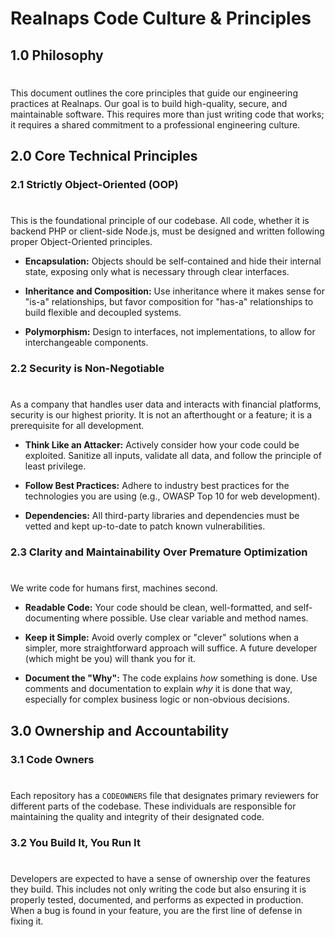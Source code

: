 # Realnaps Code Culture & Principles

## 1.0 Philosophy

# 

This document outlines the core principles that guide our engineering practices at Realnaps. Our goal is to build high-quality, secure, and maintainable software. This requires more than just writing code that works; it requires a shared commitment to a professional engineering culture.

## 2.0 Core Technical Principles

### 2.1 Strictly Object-Oriented (OOP)

# 

This is the foundational principle of our codebase. All code, whether it is backend PHP or client-side Node.js, must be designed and written following proper Object-Oriented principles.

*   **Encapsulation:** Objects should be self-contained and hide their internal state, exposing only what is necessary through clear interfaces.
    
*   **Inheritance and Composition:** Use inheritance where it makes sense for "is-a" relationships, but favor composition for "has-a" relationships to build flexible and decoupled systems.
    
*   **Polymorphism:** Design to interfaces, not implementations, to allow for interchangeable components.
    

### 2.2 Security is Non-Negotiable

# 

As a company that handles user data and interacts with financial platforms, security is our highest priority. It is not an afterthought or a feature; it is a prerequisite for all development.

*   **Think Like an Attacker:** Actively consider how your code could be exploited. Sanitize all inputs, validate all data, and follow the principle of least privilege.
    
*   **Follow Best Practices:** Adhere to industry best practices for the technologies you are using (e.g., OWASP Top 10 for web development).
    
*   **Dependencies:** All third-party libraries and dependencies must be vetted and kept up-to-date to patch known vulnerabilities.
    

### 2.3 Clarity and Maintainability Over Premature Optimization

# 

We write code for humans first, machines second.

*   **Readable Code:** Your code should be clean, well-formatted, and self-documenting where possible. Use clear variable and method names.
    
*   **Keep it Simple:** Avoid overly complex or "clever" solutions when a simpler, more straightforward approach will suffice. A future developer (which might be you) will thank you for it.
    
*   **Document the "Why":** The code explains _how_ something is done. Use comments and documentation to explain _why_ it is done that way, especially for complex business logic or non-obvious decisions.
    

## 3.0 Ownership and Accountability

### 3.1 Code Owners

# 

Each repository has a `CODEOWNERS` file that designates primary reviewers for different parts of the codebase. These individuals are responsible for maintaining the quality and integrity of their designated code.

### 3.2 You Build It, You Run It

# 

Developers are expected to have a sense of ownership over the features they build. This includes not only writing the code but also ensuring it is properly tested, documented, and performs as expected in production. When a bug is found in your feature, you are the first line of defense in fixing it.
